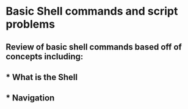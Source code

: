 # Basic Shell commands and script problems
## Review of basic shell commands based off of concepts including:
## * What is the Shell
## * Navigation
